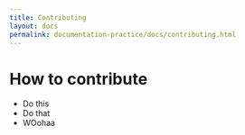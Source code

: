 ```yaml
---
title: Contributing
layout: docs
permalink: documentation-practice/docs/contributing.html
---
```


# How to contribute

- Do this
- Do that
- WOohaa
